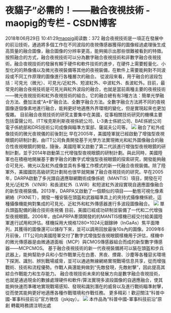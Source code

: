 # 夜貓子”必需的！——融合夜視技術 - maopig的专栏 - CSDN博客
2018年06月29日 10:41:29[maopig](https://me.csdn.net/maopig)阅读数：372
融合夜視技術是一項正在發展中的前沿技術，通過將多個工作在不同波段的夜視傳感器獲得的圖像經過處理後生成高質量的融合圖像，融合圖像的分辨率更高，能夠揭示出那些很難被看到的特徵。按照融合的方式，融合夜視技術可以分為數字融合夜視技術和非數字融合夜視技術。融合夜視技術的發展有賴于硬件和軟件技術的進步，在硬件上需要輕量化、小型化的的熱像儀以及微光夜視裝備等其他的夜視裝備，在軟件上需要能夠對不同波段或不同工作原理的圖像進行各種層次的融合。
從波段來看，用于融合的波段包括：可見光（微光）、可見光/近紅外、短波紅外、中波紅外、長波紅外。目前，最常見的融合夜視技術是可見光與紅外波段的融合，也就是當前兩種主要的夜視技術——微光夜視技術和紅外夜視技術的組合。它的融合總有有3種方法：簡單光學融合方法、疊加法或“A+B”融合法、全數字融合方法。全數字融合方法將不同的夜視圖像逐個像素地進行融合，能夠更好地適應外界環境的變化，但是實現起來也更加復雜。
目前融合夜視技術的研究主要集中在美國，從事相關技術研究的機構主要包括雷聲公司、ITT埃克斯利斯夜視係統公司、L-3勇士係統公司、BAE係統公司電子係統部和DRS技術公司成像與瞄準方案部、薩諾夫公司等。
![](http://www.xinhuanet.com/science/2016-02/22/135106440_14561107995121n.jpg)
融合了紅外成像技術的微光夜視儀的前後對比
早在2005年，美國陸軍就已經啟動了增強型夜視眼鏡的研制計劃，由ITT公司負責開發基于光學方法實現微光和紅外圖像融合的融合性夜視眼鏡的開發。隨後，美國陸軍又啟動了第二代該進行增強型夜視眼鏡的研制計劃，並于2014年啟動第三代增強型夜視眼鏡的研制計劃。與此同時，美國陸軍也在積極地開展基于數字融合的數字式增強型夜視眼鏡的探索研究，開發能夠融合可見光、微光以及紅外成像並具有多種工作模式的新一代融合夜視裝備。除了陸軍外，美國國防高級研究計劃局也很早就開展了融合夜視技術的研究。早在2005年，DARPA啟動了多光譜自適應聯網戰術成像係統（MANTIS）項目，開發在可見光/近紅外（V/NIR）和長波紅外（LWIR）和短波紅外波段實現自適應圖像融合的新型夜視裝備。2013年，DARPA又啟動了一個類似的項目——動態可視化像素網絡（PIXNET），開發一種安裝在頭盔和武器瞄準具上的夾持式攝像機係統，這種攝像機能夠對集成的可見光、近紅外和紅外傳感器進行多波段圖像融合。
![](http://www.xinhuanet.com/science/2016-02/22/135106440_14561107965061n.jpg)
單兵頭盔配備的融合技術夜視儀
目前，美國已經成功研制並裝備了一代和二代增強型夜視眼鏡。2006年，由DAPRPA牽頭開發的的MANTIS樣機已經交付給美國陸軍進行試用和評估。樣機採用大規格1280×1024元銦鎵砷（InGaAs）焦平面陣列，其獲得的圖像還可以儲存下來，並可以調用回放最後10s內的圖像。2009年6月前後，ITT公司向美國陸軍交付了數字式增強型夜視眼鏡樣機用于評估，樣機中的微光傳感器是由微通道面板（MCP）與CMOS傳感器組合而成的新型數字傳感器——MCPCMOS。
基于融合夜視技術的新一代夜視裝備將可以裝在頭盔和步兵武器上，能夠幫助步兵和小型作戰單元在白晝、黑夜、煙霧、沙塵等各種惡劣環境下探測、識別、辨別戰場威脅，並可以通過無線網絡實現戰場信息共享，從而增強戰術、技術和流程優勢。作戰人員還能夠做到“先敵發現，先敵射擊”，因此提高其綜合作戰能力和生存能力。
融合夜視技術未來的發展方向是數字融合夜視技術，也就是通過現金的數據處理硬件和軟件/算法實現多波段圖像的自適應融合，使其能夠快速而準確地實現戰場感知、發現和識別潛在的威脅以及進行戰術瞄準射擊，從而使其能夠更好地適應各種作戰環境和作戰任務。
更多精彩！歡迎關注“科普中國-軍事科技前沿”官方微信（jskjqy）。
![](http://www.xinhuanet.com/science/2016-02/22/135106440_14556940917751n.png)
本作品為“科普中國-軍事科技前沿”原創 轉載時務請注明出處
